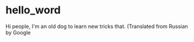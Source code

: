 # hello_word
Hi people,
I'm an old dog to learn new tricks that.
(Translated from Russian by Google
